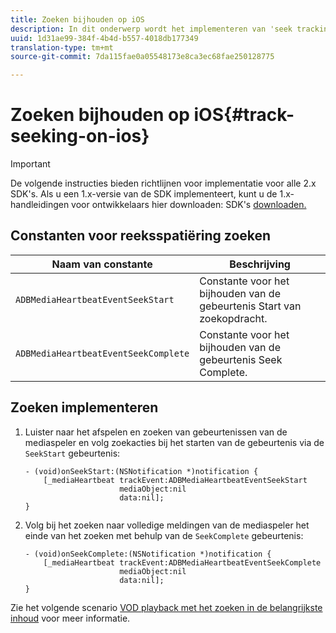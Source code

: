 ```yaml
---
title: Zoeken bijhouden op iOS
description: In dit onderwerp wordt het implementeren van 'seek tracking' beschreven met behulp van de Media SDK op iOS.
uuid: 1d31ae99-384f-4b4d-b557-4018db177349
translation-type: tm+mt
source-git-commit: 7da115fae0a05548173e8ca3ec68fae250128775

---
```



# Zoeken bijhouden op iOS{#track-seeking-on-ios}

>[!IMPORTANT]
>
>De volgende instructies bieden richtlijnen voor implementatie voor alle 2.x SDK&#39;s. Als u een 1.x-versie van de SDK implementeert, kunt u de 1.x-handleidingen voor ontwikkelaars hier downloaden: SDK&#39;s [downloaden.](/help/sdk-implement/download-sdks.md)

## Constanten voor reeksspatiëring zoeken

| Naam van constante | Beschrijving |
|---|---|
| `ADBMediaHeartbeatEventSeekStart` | Constante voor het bijhouden van de gebeurtenis Start van zoekopdracht. |
| `ADBMediaHeartbeatEventSeekComplete` | Constante voor het bijhouden van de gebeurtenis Seek Complete. |

## Zoeken implementeren

1. Luister naar het afspelen en zoeken van gebeurtenissen van de mediaspeler en volg zoekacties bij het starten van de gebeurtenis via de `SeekStart` gebeurtenis:

   ```
   - (void)onSeekStart:(NSNotification *)notification { 
       [_mediaHeartbeat trackEvent:ADBMediaHeartbeatEventSeekStart  
                        mediaObject:nil  
                        data:nil]; 
   }
   ```

1. Volg bij het zoeken naar volledige meldingen van de mediaspeler het einde van het zoeken met behulp van de `SeekComplete` gebeurtenis:

   ```
   - (void)onSeekComplete:(NSNotification *)notification { 
       [_mediaHeartbeat trackEvent:ADBMediaHeartbeatEventSeekComplete  
                        mediaObject:nil  
                        data:nil]; 
   }
   ```

Zie het volgende scenario [VOD playback met het zoeken in de belangrijkste inhoud](/help/sdk-implement/tracking-scenarios/vod-seeking.md) voor meer informatie.
